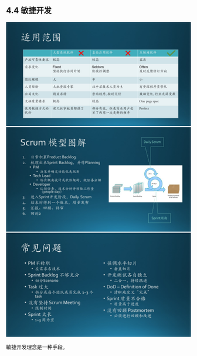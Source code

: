 ## 4.4 敏捷开发


<img src="Images/Slide25.JPG"/>
<img src="Images/Slide26.JPG"/>
<img src="Images/Slide27.JPG"/>



敏捷开发理念是一种手段。